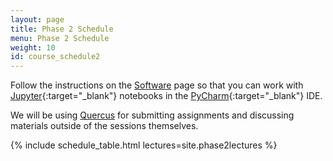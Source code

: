 ```yaml
---
layout: page
title: Phase 2 Schedule
menu: Phase 2 Schedule
weight: 10
id: course_schedule2
---
```

Follow the instructions on the [Software](/software_requirements.html) page so that you can work with [Jupyter](https://jupyter.org/){:target="_blank"} notebooks in the [PyCharm](https://www.jetbrains.com/pycharm/){:target="_blank"} IDE.

We will be using <a href="https://q.utoronto.ca/courses/257297" target="_blank">Quercus</a> for submitting assignments and discussing materials outside of the sessions themselves.

{% include schedule_table.html lectures=site.phase2lectures %}